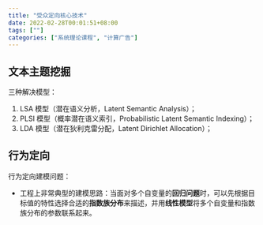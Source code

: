 ```yaml
---
title: "受众定向核心技术"
date: 2022-02-28T00:01:51+08:00
tags: [""]
categories: ["系统理论课程", "计算广告"]
---
```



## 文本主题挖掘

三种解决模型：

1. LSA 模型（潜在语义分析，Latent Semantic Analysis）；
2. PLSI 模型（概率潜在语义索引，Probabilistic Latent Semantic Indexing）；
3. LDA 模型（潜在狄利克雷分配，Latent Dirichlet Allocation）；

## 行为定向

行为定向建模问题：

- 工程上非常典型的建模思路：当面对多个自变量的**回归问题**时，可以先根据目标值的特性选择合适的**指数族分布**来描述，并用**线性模型**将多个自变量和指数族分布的参数联系起来。
